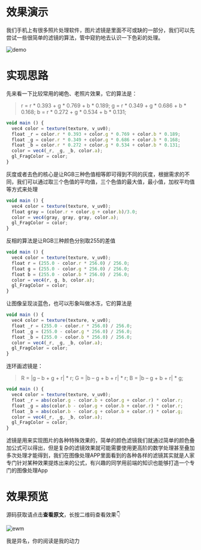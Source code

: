 # 效果演示

我们手机上有很多照片处理软件，图片滤镜是里面不可或缺的一部分，我们可以先尝试一些很简单的滤镜的算法，管中窥豹地去认识一下色彩的处理。


![demo](/resources/demo.png)

# 实现思路

先来看一下比较常用的褐色、老照片效果，它的算法是：
> r = r * 0.393 + g * 0.769 + b * 0.189;
> g = r * 0.349 + g * 0.686 + b * 0.168;
> b = r * 0.272 + g * 0.534 + b * 0.131;

```js
void main () {
  vec4 color = texture(texture, v_uv0);
  float _r = color.r * 0.393 + color.g * 0.769 + color.b * 0.189;
  float _g = color.r * 0.349 + color.g * 0.686 + color.b * 0.168;
  float _b = color.r * 0.272 + color.g * 0.534 + color.b * 0.131;
  color = vec4(_r, _g, _b, color.a);
  gl_FragColor = color;
}
```

灰度或者去色的核心是让RGB三种色值相等即可得到不同的灰度，根据需求的不同，我们可以通过取三个色值的平均值，三个色值的最大值，最小值，加权平均值等方式来处理

```js
void main () {
  vec4 color = texture(texture, v_uv0);
  float gray = (color.r + color.g + color.b)/3.0;
  color = vec4(gray, gray, gray, color.a);
  gl_FragColor = color;
}
```

反相的算法是让RGB三种颜色分别取255的差值

```js
void main () {
  vec4 color = texture(texture, v_uv0);
  float r = (255.0 - color.r * 256.0) / 256.0;
  float g = (255.0 - color.g * 256.0) / 256.0;
  float b = (255.0 - color.b * 256.0) / 256.0;
  color = vec4(r, g, b, color.a);
  gl_FragColor = color;
}
```

让图像呈现淡蓝色，也可以形象叫做冰冻，它的算法是

```js
void main () {
  vec4 color = texture(texture, v_uv0);
  float _r = (255.0 - color.r * 256.0) / 256.0;
  float _g = (255.0 - color.g * 256.0) / 256.0;
  float _b = (255.0 - color.b * 256.0) / 256.0;
  color = vec4(_r, _g, _b, color.a);
  gl_FragColor = color;
}

```

连环画滤镜是：
> R = |g – b + g + r| * r;
> G = |b – g + b + r| * r;
> B = |b – g + b + r| * g;

```js
void main () {
  vec4 color = texture(texture, v_uv0);
  float _r = abs(color.g - color.b + color.g + color.r) * color.r;
  float _g = abs(color.b - color.g + color.b + color.r) * color.r;
  float _b = abs(color.b - color.g + color.b + color.r) * color.g;
  color = vec4(_r, _g, _b, color.a);
  gl_FragColor = color;
}
```

滤镜是用来实现图片的各种特殊效果的，简单的颜色滤镜我们就通过简单的颜色叠加公式可以得出，但是复杂的滤镜效果就可能需要使用更高阶的数学处理甚至叠加多次处理才能得到，我们在图像处理APP里面看到的各种各样的滤镜其实就是人家专门针对某种效果提炼出来的公式，有兴趣的同学用前端的知识也能够打造一个专门的图像处理App

# 效果预览

源码获取请点击**查看原文**，长按二维码查看效果👇

![ewm](/resources/ewm.png)

我是异名，你的阅读是我的动力









